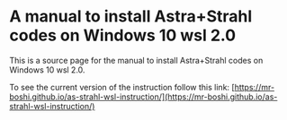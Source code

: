 # A manual to install Astra+Strahl codes on Windows 10 wsl 2.0

This is a source page for the manual to install Astra+Strahl codes on Windows 10 wsl 2.0.

To see the current version of the instruction follow this link: [https://mr-boshi.github.io/as-strahl-wsl-instruction/](https://mr-boshi.github.io/as-strahl-wsl-instruction/)
